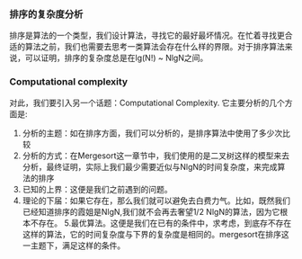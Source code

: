 ### 排序的复杂度分析
排序是算法的一个类型，我们设计算法，寻找它的最好最坏情况。在忙着寻找更合适的算法之前，我们也需要去思考一类算法会存在什么样的界限。对于排序算法来说，可以证明，排序的复杂度总是在lg(N!) ~ NlgN之间。

### Computational complexity
对此，我们要引入另一个话题：Computational Complexity.
它主要分析的几个方面是:
1. 分析的主题：如在排序方面，我们可以分析的，是排序算法中使用了多少次比较
2. 分析的方式：在Mergesort这一章节中，我们使用的是二叉树这样的模型来去分析，最终证明，实际上我们最少需要近似与NlgN的时间复杂度，来完成算法的排序
3. 已知的上界：这便是我们之前遇到的问题。
4. 理论的下届：如果它存在，那么我们就可以避免去白费力气。比如，既然我们已经知道排序的霞姐是NlgN,我们就不会再去奢望1/2 NlgN的算法，因为它根本不存在。
5.最优算法。这便是我们在已有的条件中，求考虑，到底存不存在这样的算法，它的时间复杂度与下界的复杂度是相同的。mergesort在排序这一主题下，满足这样的条件。